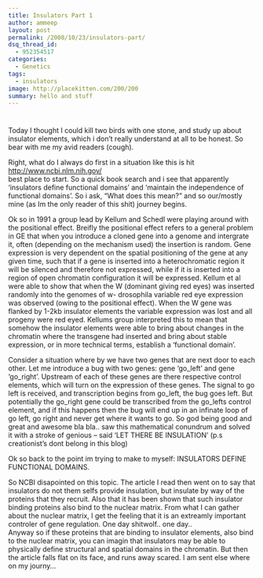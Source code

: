 ```yaml
---
title: Insulators Part 1
author: ammeep
layout: post
permalink: /2008/10/23/insulators-part/
dsq_thread_id:
  - 952354517
categories:
  - Genetics
tags:
  - insulators
image: http://placekitten.com/200/200
summary: hello and stuff
---
```

# 

Today I thought I could kill two birds with one stone, and study up about insulator elements, which i don’t really understand at all to be honest. So bear with me my avid readers (cough).

Right, what do I always do first in a situation like this is hit http://www.ncbi.nlm.nih.gov/  
best place to start. So a quick book search and i see that apparently ‘insulators define functional domains’ and ‘maintain the independence of functional domains’. So i ask, “What does this mean?” and so our/mostly mine (as Im the only reader of this shit) journey begins.

Ok so in 1991 a group lead by Kellum and Schedl were playing around with the positional effect. Breifly the positional effect refers to a general problem in GE that when you introduce a cloned gene into a genome and intergrate it, often (depending on the mechanism used) the insertion is random. Gene expression is very dependent on the spatial positioning of the gene at any given time, such that if a gene is inserted into a heterochromatic region it will be silenced and therefore not expressed, while if it is inserted into a region of open chromatin configuration it will be expressed. Kellum et al were able to show that when the W (dominant giving red eyes) was inserted randomly into the genomes of w- drosophila variable red eye expression was observed (owing to the positional effect). When the W gene was flanked by 1-2kb insulator elements the variable expression was lost and all progeny were red eyed. Kellums group interpreted this to mean that somehow the insulator elements were able to bring about changes in the chromatin where the transgene had inserted and bring about stable expression, or in more technical terms, establish a ‘functional domain’.

Consider a situation where by we have two genes that are next door to each other. Let me introduce a bug with two genes: gene ‘go\_left’ and gene ‘go\_right’. Upstream of each of these genes are there respective control elements, which will turn on the expression of these genes. The signal to go left is received, and transcription begins from go\_left, the bug goes left. But potentially the go\_right gene could be transcribed from the go_lefts control element, and if this happens then the bug will end up in an infinate loop of go left, go right and never get where it wants to go. So god being good and great and awesome bla bla.. saw this mathematical conundrum and solved it with a stroke of genious – said ‘LET THERE BE INSULATION’ (p.s creationist’s dont belong in this blog)

Ok so back to the point im trying to make to myself: INSULATORS DEFINE FUNCTIONAL DOMAINS.

So NCBI disapointed on this topic. The article I read then went on to say that insulators do not them selfs provide insulation, but insulate by way of the proteins that they recruit. Also that it has been shown that such insulator binding proteins also bind to the nuclear matrix. From what I can gather about the nuclear matrix, I get the feeling that it is an extreamly important controler of gene regulation. One day shitwolf.. one day..  
Anyway so if these proteins that are binding to insulator elements, also bind to the nuclear matrix, you can imagin that insulators may be able to physically define structural and spatial domains in the chromatin. But then the article falls flat on its face, and runs away scared. I am sent else where on my journy…